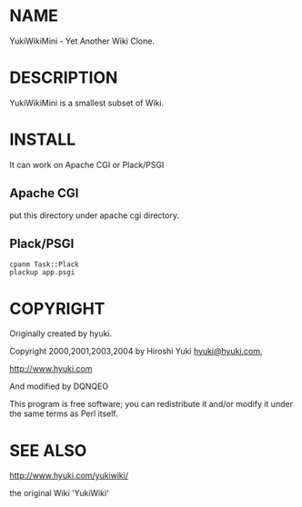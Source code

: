 # NAME

YukiWikiMini - Yet Another Wiki Clone.

# DESCRIPTION

YukiWikiMini is a smallest subset of Wiki.

# INSTALL

It can work on Apache CGI or Plack/PSGI

## Apache CGI

put this directory under apache cgi directory.


## Plack/PSGI

```
cpanm Task::Plack
plackup app.psgi
```


# COPYRIGHT

Originally created by hyuki.

Copyright 2000,2001,2003,2004 by Hiroshi Yuki <hyuki@hyuki.com>,

http://www.hyuki.com

And modified by DQNQEO

This program is free software; you can redistribute it and/or
modify it under the same terms as Perl itself.

# SEE ALSO

http://www.hyuki.com/yukiwiki/

the original Wiki 'YukiWiki'
